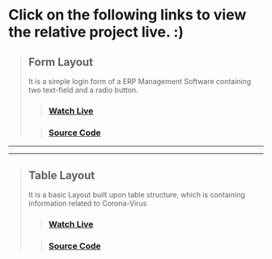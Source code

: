 # Click on the following links to view the relative project live. :)

> ## Form Layout
> It is a simple login form of a ERP Management Software containing two text-field and a radio button.
> > ### [Watch Live](https://wahidhoquee.github.io/webtech-course/form)
>
> > ### [Source Code](https://github.com/WahidHoquee/webtech-course/tree/master/form)

***
***

> ## Table Layout
> It is a basic Layout built upon table structure, which is containing information related to Corona-Virus
> > ### [Watch Live](https://wahidhoquee.github.io/webtech-course/form)
>
> > ### [Source Code](https://github.com/WahidHoquee/webtech-course/tree/master/form)

